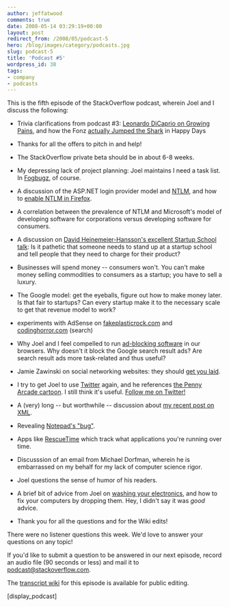```yaml
---
author: jeffatwood
comments: true
date: 2008-05-14 03:29:19+00:00
layout: post
redirect_from: /2008/05/podcast-5
hero: /blog/images/category/podcasts.jpg
slug: podcast-5
title: 'Podcast #5'
wordpress_id: 38
tags:
- company
- podcasts
---
```



This is the fifth episode of the StackOverflow podcast, wherein Joel and I discuss the following:







  * Trivia clarifications from podcast #3: [Leonardo DiCaprio on Growing Pains](http://en.wikipedia.org/wiki/Leonardo_DiCaprio#Early_career), and how the Fonz [actually Jumped the Shark](http://en.wikipedia.org/wiki/Jumping_the_shark) in Happy Days

  * Thanks for all the offers to pitch in and help!

  * The StackOverflow private beta should be in about 6-8 weeks.

  * My depressing lack of project planning: Joel maintains I need a task list. In [Fogbugz](http://www.fogcreek.com/FogBUGZ/), of course.

  * A discussion of the ASP.NET login provider model and [NTLM](http://en.wikipedia.org/wiki/Integrated_Windows_Authentication), and how to [enable NTLM in Firefox](http://sivel.net/2007/05/firefox-ntlm-sso/).

  * A correlation between the prevalence of NTLM and Microsoft's model of developing software for corporations versus developing software for consumers.

  * A discussion on [David Heinemeier-Hansson's excellent Startup School talk](http://www.omnisio.com/startupschool08/david-heinemeier-hansson-at-startup-school-08): Is it pathetic that someone needs to stand up at a startup school and tell people that they need to charge for their product?

  * Businesses will spend money -- consumers won't. You can't make money selling commodities to consumers as a startup; you have to sell a luxury.

  * The Google model: get the eyeballs, figure out how to make money later. Is that fair to startups? Can every startup make it to the necessary scale to get that revenue model to work?

  * experiments with AdSense on [fakeplasticrock.com](http://www.fakeplasticrock.com/) and [codinghorror.com](http://www.codinghorror.com/) (search)

  * Why Joel and I feel compelled to run [ad-blocking software](http://adblockplus.org/en/) in our browsers. Why doesn't it block the Google search result ads? Are search result ads more task-related and thus useful?

  * Jamie Zawinski on social networking websites: they should [get you laid](http://www.jwz.org/doc/groupware.html).

  * I try to get Joel to use [Twitter](http://twitter.com/) again, and he references [the Penny Arcade cartoon](http://www.penny-arcade.com/comic/2008/4/23/). I still think it's useful. [Follow me on Twitter!](http://twitter.com/codinghorror/)

  * A (very) long -- but worthwhile -- discussion about [my recent post on XML](http://www.codinghorror.com/blog/archives/001114.html).

  * Revealing [Notepad's "bug"](http://blog.wired.com/27bstroke6/2006/06/things_you_cant.html).

  * Apps like [RescueTime](http://www.rescuetime.com/) which track what applications you're running over time.

  * Discusssion of an email from Michael Dorfman, wherein he is embarrassed on my behalf for my lack of computer science rigor.

  * Joel questions the sense of humor of his readers.

  * A brief bit of advice from Joel on [washing your electronics](http://www.codinghorror.com/blog/archives/001115.html), and how to fix your computers by dropping them. Hey, I didn't say it was _good_ advice.

  * Thank you for all the questions and for the Wiki edits!




There were no listener questions this week. We'd love to answer your questions on any topic!



If you'd like to submit a question to be answered in our next episode, 
record an audio file (90 seconds or less) and mail it to [podcast@stackoverflow.com](mailto:podcast@stackoverflow.com).



The [transcript wiki](http://stackoverflow.fogbugz.com/default.asp?W2434) for this episode is available for public editing.



[display_podcast]

